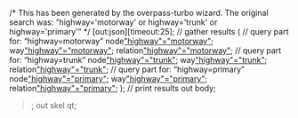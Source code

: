 /*
This has been generated by the overpass-turbo wizard.
The original search was:
“highway='motorway' or highway='trunk' or highway='primary'”
*/
[out:json][timeout:25];
// gather results
(
  // query part for: “highway=motorway”
  node["highway"="motorway"]({{bbox}});
  way["highway"="motorway"]({{bbox}});
  relation["highway"="motorway"]({{bbox}});
  // query part for: “highway=trunk”
  node["highway"="trunk"]({{bbox}});
  way["highway"="trunk"]({{bbox}});
  relation["highway"="trunk"]({{bbox}});
  // query part for: “highway=primary”
  node["highway"="primary"]({{bbox}});
  way["highway"="primary"]({{bbox}});
  relation["highway"="primary"]({{bbox}});
);
// print results
out body;
>;
out skel qt;
